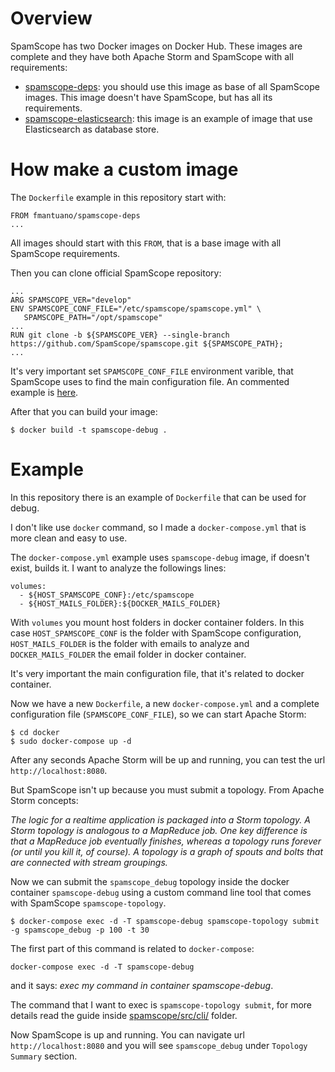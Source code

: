 # Overview
SpamScope has two Docker images on Docker Hub. These images are complete and they have both Apache Storm and SpamScope with all requirements:
 - [spamscope-deps](https://hub.docker.com/r/fmantuano/spamscope-deps/): you should use this image as base of all SpamScope images. This image doesn't have SpamScope, but has all its requirements.
 - [spamscope-elasticsearch](https://hub.docker.com/r/fmantuano/spamscope-elasticsearch/): this image is an example of image that use Elasticsearch as database store.

 # How make a custom image
 The `Dockerfile` example in this repository start with:

 ```
 FROM fmantuano/spamscope-deps
 ...
 ```

 All images should start with this `FROM`, that is a base image with all SpamScope requirements.

 Then you can clone official SpamScope repository:

 ```
 ...
ARG SPAMSCOPE_VER="develop"
ENV SPAMSCOPE_CONF_FILE="/etc/spamscope/spamscope.yml" \
    SPAMSCOPE_PATH="/opt/spamscope"
 ...
RUN git clone -b ${SPAMSCOPE_VER} --single-branch https://github.com/SpamScope/spamscope.git ${SPAMSCOPE_PATH};
 ...
 ```

It's very important set `SPAMSCOPE_CONF_FILE` environment varible, that SpamScope uses to find the main configuration file.
An commented example is [here](../conf/spamscope.example.yml).

After that you can build your image:

```
$ docker build -t spamscope-debug .
```

#  Example
In this repository there is an example of `Dockerfile` that can be used for debug.

I don't like use `docker` command, so I made a `docker-compose.yml` that is more clean and easy to use.

The `docker-compose.yml` example uses `spamscope-debug` image, if doesn't exist, builds it. I want to analyze the followings lines:

```
volumes:
  - ${HOST_SPAMSCOPE_CONF}:/etc/spamscope
  - ${HOST_MAILS_FOLDER}:${DOCKER_MAILS_FOLDER}
```

With `volumes` you mount host folders in docker container folders. In this case `HOST_SPAMSCOPE_CONF` is the folder with SpamScope configuration, `HOST_MAILS_FOLDER` is the folder with emails to analyze and `DOCKER_MAILS_FOLDER` the email folder in docker container.

It's very important the main configuration file, that it's related to docker container.

Now we have a new `Dockerfile`, a new `docker-compose.yml` and a complete configuration file (`SPAMSCOPE_CONF_FILE`), so we can start Apache Storm:

```
$ cd docker
$ sudo docker-compose up -d
```

After any seconds Apache Storm will be up and running, you can test the url `http://localhost:8080`.

But SpamScope isn't up because you must submit a topology. From Apache Storm concepts:

_The logic for a realtime application is packaged into a Storm topology. A Storm topology is analogous to a MapReduce job. One key difference is that a MapReduce job eventually finishes, whereas a topology runs forever (or until you kill it, of course). A topology is a graph of spouts and bolts that are connected with stream groupings._

Now we can submit the `spamscope_debug` topology inside the docker container `spamscope-debug` using a custom command line tool that comes with SpamScope `spamscope-topology`.

```
$ docker-compose exec -d -T spamscope-debug spamscope-topology submit -g spamscope_debug -p 100 -t 30
```

The first part of this command is related to `docker-compose`:

```
docker-compose exec -d -T spamscope-debug
```

and it says: _exec my command in container spamscope-debug_.

The command that I want to exec is `spamscope-topology submit`, for more details read the guide inside [spamscope/src/cli/](../src/cli/README.md) folder.

Now SpamScope is up and running. You can navigate url `http://localhost:8080` and you will see `spamscope_debug` under `Topology Summary` section.
